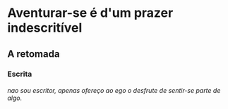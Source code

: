 <h1> Aventurar-se é d'um prazer indescritível </h1>

## A retomada ###

<h3> Escrita </h3>

  ###### nao sou escritor, apenas ofereço ao ego o desfrute de sentir-se parte de algo.
